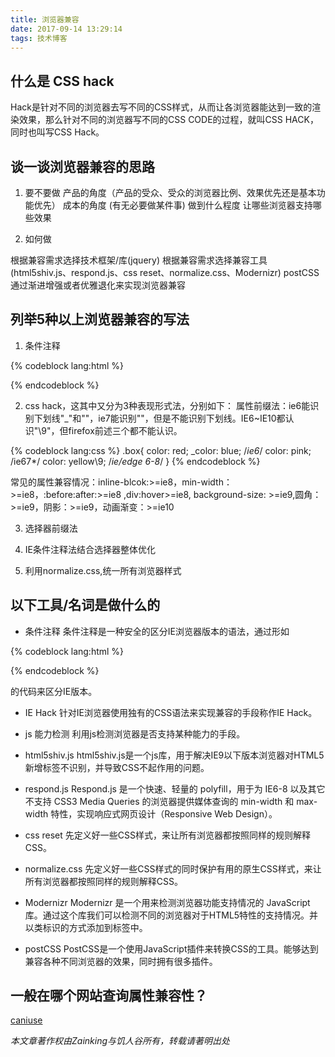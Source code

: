 ```yaml
---
title: 浏览器兼容
date: 2017-09-14 13:29:14
tags: 技术博客
---
```

## 什么是 CSS hack

Hack是针对不同的浏览器去写不同的CSS样式，从而让各浏览器能达到一致的渲染效果，那么针对不同的浏览器写不同的CSS CODE的过程，就叫CSS HACK，同时也叫写CSS Hack。

## 谈一谈浏览器兼容的思路

1. 要不要做
产品的角度（产品的受众、受众的浏览器比例、效果优先还是基本功能优先）
成本的角度 (有无必要做某件事)
做到什么程度
让哪些浏览器支持哪些效果

2. 如何做

根据兼容需求选择技术框架/库(jquery)
根据兼容需求选择兼容工具(html5shiv.js、respond.js、css reset、normalize.css、Modernizr)
postCSS
通过渐进增强或者优雅退化来实现浏览器兼容

## 列举5种以上浏览器兼容的写法
1. 条件注释

{% codeblock lang:html %}
<!--[if IE 7]><link rel="stylesheet" href="ie7.css" type="text/css"/><![endif]-->
{% endcodeblock %}

2. css hack，这其中又分为3种表现形式法，分别如下：
属性前缀法：ie6能识别下划线"_"和""，ie7能识别""，但是不能识别下划线。IE6~IE10都认识"\9"，但firefox前述三个都不能认识。

{% codeblock lang:css %}
.box{
	color: red;
	_color: blue; /*ie6*/
	color: pink; /ie67*/
	color: yellow\9; /*ie/edge 6-8*/
}
{% endcodeblock %}

常见的属性兼容情况：inline-blcok:>=ie8，min-width：>=ie8，:before:after:>=ie8 ,div:hover>=ie8, background-size: >=ie9,圆角：>=ie9，阴影：>=ie9，动画渐变：>=ie10

3. 选择器前缀法

4. IE条件注释法结合选择器整体优化

5. 利用normalize.css,统一所有浏览器样式

## 以下工具/名词是做什么的

* 条件注释
条件注释是一种安全的区分IE浏览器版本的语法，通过形如

{% codeblock lang:html %}
<!--[if IE]>用于 IE <![endif]-->
<!--[if IE 6]>用于 IE6 <![endif]-->
<!--[if IE 7]>用于 IE7 <![endif]-->
<!--[if IE 8]>用于 IE8 <![endif]-->
{% endcodeblock %}

的代码来区分IE版本。

* IE Hack
针对IE浏览器使用独有的CSS语法来实现兼容的手段称作IE Hack。

* js 能力检测
利用js检测浏览器是否支持某种能力的手段。

* html5shiv.js
html5shiv.js是一个js库，用于解决IE9以下版本浏览器对HTML5新增标签不识别，并导致CSS不起作用的问题。

* respond.js
Respond.js 是一个快速、轻量的 polyfill，用于为 IE6-8 以及其它不支持 CSS3 Media Queries 的浏览器提供媒体查询的 min-width 和 max-width 特性，实现响应式网页设计（Responsive Web Design）。

* css reset
先定义好一些CSS样式，来让所有浏览器都按照同样的规则解释CSS。

* normalize.css
先定义好一些CSS样式的同时保护有用的原生CSS样式，来让所有浏览器都按照同样的规则解释CSS。

* Modernizr
Modernizr 是一个用来检测浏览器功能支持情况的 JavaScript 库。通过这个库我们可以检测不同的浏览器对于HTML5特性的支持情况。并以类标识的方式添加到标签中。

* postCSS
PostCSS是一个使用JavaScript插件来转换CSS的工具。能够达到兼容各种不同浏览器的效果，同时拥有很多插件。

## 一般在哪个网站查询属性兼容性？

[caniuse](http://caniuse.com/)

*本文章著作权由Zainking与饥人谷所有，转载请著明出处*